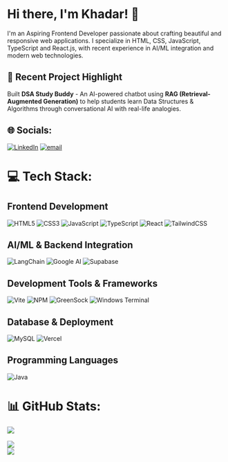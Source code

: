 # Hi there, I'm Khadar! 👋

I'm an Aspiring Frontend Developer passionate about crafting beautiful and responsive web applications. I specialize in HTML, CSS, JavaScript, TypeScript and React.js, with recent experience in AI/ML integration and modern web technologies.

## 🚀 Recent Project Highlight
Built **DSA Study Buddy** - An AI-powered chatbot using **RAG (Retrieval-Augmented Generation)** to help students learn Data Structures & Algorithms through conversational AI with real-life analogies.

## 🌐 Socials:  
[![LinkedIn](https://img.shields.io/badge/LinkedIn-%230077B5.svg?logo=linkedin&logoColor=white)](https://linkedin.com/in/khadarbashajilan)  [![email](https://img.shields.io/badge/Email-D14836?logo=gmail&logoColor=white)](mailto:khadarbashajilan001@gmail.com) 

# 💻 Tech Stack:

## Frontend Development
![HTML5](https://img.shields.io/badge/html5-%23E34F26.svg?style=for-the-badge&logo=html5&logoColor=white) 
![CSS3](https://img.shields.io/badge/css3-%231572B6.svg?style=for-the-badge&logo=css3&logoColor=white) 
![JavaScript](https://img.shields.io/badge/javascript-%23323330.svg?style=for-the-badge&logo=javascript&logoColor=%23F7DF1E) 
![TypeScript](https://img.shields.io/badge/typescript-%23007ACC.svg?style=for-the-badge&logo=typescript&logoColor=white)
![React](https://img.shields.io/badge/react-%2320232a.svg?style=for-the-badge&logo=react&logoColor=%2361DAFB) 
![TailwindCSS](https://img.shields.io/badge/tailwindcss-%2338B2AC.svg?style=for-the-badge&logo=tailwind-css&logoColor=white) 

## AI/ML & Backend Integration
![LangChain](https://img.shields.io/badge/LangChain-1C3C3C?style=for-the-badge&logo=langchain&logoColor=white)
![Google AI](https://img.shields.io/badge/Google%20AI-4285F4?style=for-the-badge&logo=google&logoColor=white)
![Supabase](https://img.shields.io/badge/Supabase-3ECF8E?style=for-the-badge&logo=supabase&logoColor=white)

## Development Tools & Frameworks
![Vite](https://img.shields.io/badge/Vite-B73BFE?style=for-the-badge&logo=vite&logoColor=FFD62E)
![NPM](https://img.shields.io/badge/NPM-%23CB3837.svg?style=for-the-badge&logo=npm&logoColor=white)
![GreenSock](https://img.shields.io/badge/GSAP-88CE02?style=for-the-badge&logo=greensock&logoColor=white) 
![Windows Terminal](https://img.shields.io/badge/Windows%20Terminal-%234D4D4D.svg?style=for-the-badge&logo=windows-terminal&logoColor=white) 

## Database & Deployment
![MySQL](https://img.shields.io/badge/MySQL-005C84?style=for-the-badge&logo=mysql&logoColor=white) 
![Vercel](https://img.shields.io/badge/vercel-%23000000.svg?style=for-the-badge&logo=vercel&logoColor=white) 

## Programming Languages
![Java](https://img.shields.io/badge/java-%23ED8B00.svg?style=for-the-badge&logo=openjdk&logoColor=white) 



# 📊 GitHub Stats:
![](https://github-readme-stats.vercel.app/api/top-langs/?username=khadarbashajilan&theme=blue_navy&hide_border=false&include_all_commits=false&count_private=false&layout=compact)<br/><br/>
![](https://nirzak-streak-stats.vercel.app/?user=khadarbashajilan&theme=blue_navy&hide_border=false&v=1)<br/>
[![](https://visitcount.itsvg.in/api?id=khadarbashajilan&icon=0&color=0)](https://visitcount.itsvg.in)
